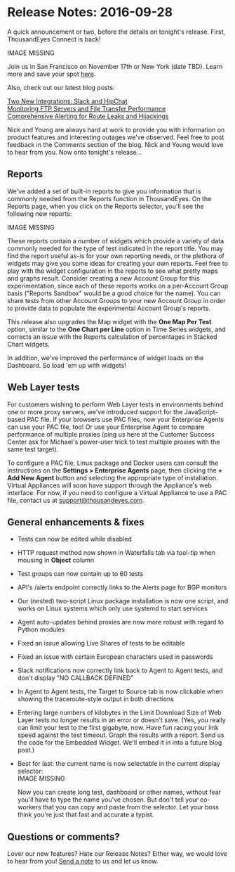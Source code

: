 # Release Notes: 2016-09-28

A quick announcement or two, before the details on tonight's release.  First, ThousandEyes Connect is back!

IMAGE MISSING

Join us in San Francisco on November 17th or New York \(date TBD\). Learn more and save your spot [here](https://www.thousandeyes.com/events/connect).

Also, check out our latest blog posts:

[Two New Integrations: Slack and HipChat](https://blog.thousandeyes.com/slack-hipchat-alert-integrations/)  
[Monitoring FTP Servers and File Transfer Performance](https://blog.thousandeyes.com/monitoring-ftp-servers/)  
[Comprehensive Alerting for Route Leaks and Hijackings](https://blog.thousandeyes.com/comprehensive-alerting-route-leaks-hijackings/)

Nick and Young are always hard at work to provide you with information on product features and interesting outages we've observed. Feel free to post feedback in the Comments section of the blog. Nick and Young would love to hear from you.  Now onto tonight's release...

## Reports

We've added a set of built-in reports to give you information that is commonly needed from the Reports function in ThousandEyes.  On the Reports page, when you click on the Reports selector, you'll see the following new reports:

IMAGE MISSING

These reports contain a number of widgets which provide a variety of data commonly needed for the type of test indicated in the report title.  You may find the report useful as-is for your own reporting needs, or the plethora of widgets may give you some ideas for creating your own reports.  Feel free to play with the widget configuration in the reports to see what pretty maps and graphs result.  Consider creating a new Account Group for this experimentation, since each of these reports works on a per-Account Group basis \("Reports Sandbox" would be a good choice for the name\).  You can share tests from other Account Groups to your new Account Group in order to provide data to populate the experimental Account Group's reports.

This release also upgrades the Map widget with the **One Map Per Test** option, similar to the **One Chart per Line** option in Time Series widgets, and corrects an issue with the Reports calculation of percentages in Stacked Chart widgets.

In addition, we've improved the performance of widget loads on the Dashboard. So load 'em up with widgets!

## Web Layer tests

For customers wishing to perform Web Layer tests in environments behind one or more proxy servers, we've introduced support for the JavaScript-based PAC file.  If your browsers use PAC files, now your Enterprise Agents can use your PAC file, too!  Or use your Enterprise Agent to compare performance of multiple proxies \(ping us here at the Customer Success Center ask for Michael's power-user trick to test multiple proxies with the same test target\).

To configure a PAC file, Linux package and Docker users can consult the instructions on the **Settings &gt; Enterprise Agents** page, then clicking the **+ Add New Agent** button and selecting the appropriate type of installation. Virtual Appliances will soon have support through the Appliance's web interface.  For now, if you need to configure a Virtual Appliance to use a PAC file, contact us at [support@thousandeyes.com](mailto:support@thousandeyes.com).

## General enhancements & fixes

* Tests can now be edited while disabled
* HTTP request method now shown in Waterfalls tab via tool-tip when mousing in **Object** column
* Test groups can now contain up to 60 tests
* API's /alerts endpoint correctly links to the Alerts page for BGP monitors
* Our \(nested\) two-script Linux package installation is now one script, and works on Linux systems which only use systemd to start services
* Agent auto-updates behind proxies are now more robust with regard to Python modules
* Fixed an issue allowing Live Shares of tests to be editable
* Fixed an issue with certain European characters used in passwords
* Slack notifications now correctly link back to Agent to Agent tests, and don't display "NO CALLBACK DEFINED"
* In Agent to Agent tests, the Target to Source tab is now clickable when showing the traceroute-style output in both directions
* Entering large numbers of kilobytes in the Limit Download Size of Web Layer tests no longer results in an error or doesn't save. \(Yes, you really can limit your test to the first gigabyte, now.  Have fun racing your link speed against the test timeout.  Graph the results with a report.  Send us the code for the Embedded Widget. We'll embed it in into a future blog post.\)
* Best for last: the current name is now selectable in the current display selector:  
  IMAGE MISSING

  Now you can create long test, dashboard or other names, without fear you'll have to type the name you've chosen.  But don't tell your co-workers that you can copy and paste from the selector.  Let your boss think you're just that fast and accurate a typist.

## Questions or comments?

Lover our new features?  Hate our Release Notes? Either way, we would love to hear from you! [Send a note](mailto:support@thousandeyes.com?subject=Hate%20your%20release%20notes%2020160928) to us and let us know.

